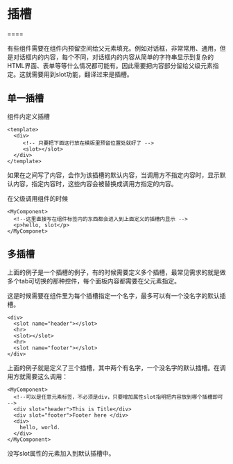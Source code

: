 # 插槽
====

有些组件需要在组件内预留空间给父元素填充。例如对话框，非常常用、通用，但是对话框内的内容，每个不同，对话框内的内容从简单的字符串显示到复杂的HTML界面、表单等等什么情况都可能有。因此需要把内容部分留给父级元素指定。这就需要用到slot功能，翻译过来是插槽。

## 单一插槽

组件内定义插槽

```
<template>
  <div>
     <!-- 只要把下面这行放在模版里预留位置处就好了 -->
     <slot></slot>
  </div>
</template>
```
如果在<slot></slot>之间写了内容，会作为该插槽的默认内容，当调用方不指定内容时，显示默认内容，指定内容时，这些内容会被替换成调用方指定的内容。


在父级调用组件的时候

```
<MyComponent>
  <!--这里直接写在组件标签内的东西都会进入到上面定义的插槽内显示 -->
  <p>hello, slot</p>
</MyComponet>
```

## 多插槽

上面的例子是一个插槽的例子，有的时候需要定义多个插槽，最常见需求的就是做多个tab可切换的那种控件，每个面板内容都需要在父元素指定。

这是时候需要在组件里为每个插槽指定一个名字，最多可以有一个没名字的默认插槽。

```
<div>
  <slot name="header"></slot>
  <hr>
  <slot></slot>
  <hr>
  <slot name="footer"></slot>
</div>
```
上面的例子就是定义了三个插槽，其中两个有名字，一个没名字的默认插槽。在调用方就需要这么调用：

```
<MyComponent>
  <!--可以是任意元素标签，不必须是div，只要增加属性slot指明把内容放到哪个插槽即可 -->
  <div slot="header">This is Title</div>
  <div slot="footer">Footer here </div>
  <div>
    hello, world.
  </div>
</MyComponent>
```

没写slot属性的元素加入到默认插槽中。


